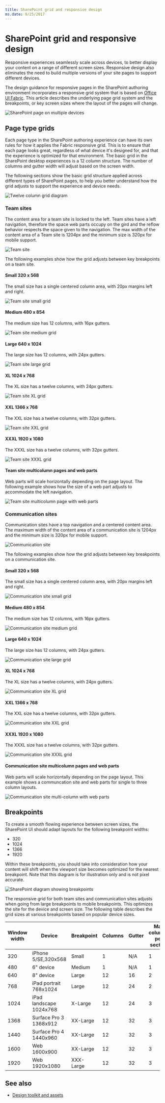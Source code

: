 ```yaml
---
title: SharePoint grid and responsive design
ms.date: 9/25/2017 
---
```


# SharePoint grid and responsive design
 
Responsive experiences seamlessly scale across devices, to better display your content on a range of different screen sizes. Responsive design also eliminates the need to build multiple versions of your site pages to support different devices.  

The design guidance for responsive pages in the SharePoint authoring environment incorporates a responsive grid system that is based on [Office UI Fabric](https://dev.office.com/fabric). This article describes the underlying page grid system and the breakpoints, or key screen sizes where the layout of the pages will change. 


![SharePoint page on multiple devices](../images/design-grid-responsive-overview.png)



## Page type grids 

Each page type in the SharePoint authoring experience can have its own rules for how it applies the Fabric responsive grid. This is to ensure that each page looks great, regardless of what device it's designed for, and that the experience is optimized for that environment. The basic grid in the SharePoint desktop experiences is a 12 column structure. The number of columns and gutter width will adjust based on the screen width. 

The following sections show the basic grid structure applied across different types of SharePoint pages, to help you better understand how the grid adjusts to support the experience and device needs.


![Twelve column grid diagram](../images/design-grid_diagram.png)



### Team sites

The content area for a team site is locked to the left. Team sites have a left navigation, therefore the space web parts occupy on the gird and the reflow behavior respects the space given to the navigation. The max width of the content area of a Team site is 1204px and the minimum size is 320px for mobile support.

![Team site](../images/design-grid-team-site.png)

The following examples show how the grid adjusts between key breakpoints on a team site.

#### Small 320 x 568
The small size has a single centered column area, with 20px margins left and right.

![Team site small grid](../images/design-grid-Team-site-S-Canvas-no-column.png)

#### Medium 480 x 854
The medium size has 12 columns, with 16px gutters.

![Team site medium grid](../images/design-grid-Team-site-M-Canvas-16px-gutters.png)

#### Large 640 x 1024
The large size has 12 columns, with 24px gutters.

![Team site large grid](../images/design-grid-Team-site-L-Canvas-24px-gutters.png)

#### XL 1024 x 768
The XL size has a twelve columns, with 24px gutters.

![Team site XL grid](../images/design-grid-Team-site-XL-Canvas-24px-gutters.png)

#### XXL 1366 x 768
The XXL size has a twelve columns, with 32px gutters.

![Team site XXL grid](../images/design-grid-Team-site–XXL-Canvas-32px-gutters.png)

#### XXXL 1920 x 1080
The XXXL size has a twelve columns, with 32px gutters.

![Team site XXXL grid](../images/design-grid-Team-site-XXXL-Canvas-32px-gutters-maxwidth-1204.png)

#### Team site multicolumn pages and web parts
Web parts will scale horizontally depending on the page layout. The following example shows how the size of a web part adjusts to accommodate the left navigation.

![Team site multicolumn page with web parts](../images/design-grid-Team-site-web-parts.png)


### Communication sites

Communication sites have a top navigation and a centered content area. The maximum width of the content area of a communication site is 1204px and the minimum size is 320px for mobile support.

![Communication site](../images/design-grid-communication_site.png)

The following examples show how the grid adjusts between key breakpoints on a communication site.

#### Small 320 x 568
The small size has a single centered column area, with 20px margins left and right.

![Communication site small grid](../images/design-grid-Communication-site-S-Canvas-no-column.png)

#### Medium 480 x 854
The medium size has 12 columns, with 16px gutters.

![Communication site medium grid](../images/design-grid-Communication-site-M-Canvas-16px-gutters.png)

#### Large 640 x 1024
The large size has 12 columns, with 24px gutters.

![Communication site large grid](../images/design-grid-Communication-site-L-Canvas-24px-gutters.png)

#### XL 1024 x 768
The XL size has a twelve columns, with 24px gutters.

![Communication site XL grid](../images/design-grid-Communication-site-XL-Canvas-24px-gutters.png)


#### XXL 1366 x 768
The XXL size has a twelve columns, with 32px gutters.

![Communication site XXL grid](../images/design-grid-Communication-site-XXL-Canvas-32px-gutters-maxwidth-1204.png)


#### XXXL 1920 x 1080
The XXXL size has a twelve columns, with 32px gutters.

![Communication site XXXL grid](../images/design-grid-Communication-site-XXXL-Canvas-32px-gutters-maxwidth-1204.png)

#### Communication site multicolumn pages and web parts
Web parts will scale horizontally depending on the page layout. This example shows a communcation site and web parts for single to three column layouts.

![Communication site multi-column with web parts](../images/design-grid-Communciation-site-web-parts.png)



## Breakpoints 

To create a smooth flowing experience between screen sizes, the SharePoint UI should adapt layouts for the following breakpoint widths: 

- 320
- 1024
- 1366
- 1920
 
Within these breakpoints, you should take into consideration how your content will shift when the viewport size becomes optimized for the nearest breakpoint. Note that this diagram is for illustration only and is not pixel accurate.


![SharePoint diagram showing breakpoints](../images/design-grid-breakpoints.png)


The responsive grid for both team sites and communication sites adjusts when going from large breakpoints to mobile breakpoints. This optimizes the site for the device and screen size. The following table describes the grid sizes at various breakpoints based on popular device sizes.



| Window width | Device                  | Breakpoint | Columns | Gutter | Max columns per section |
|--------------|-------------------------|------------|---------|--------|-------------------------|
| 320          | iPhone 5/SE,320x568     | Small      | 1       | N/A    | 1                       |
| 480          | 6" device               | Medium     | 1       | N/A    | 1                       |
| 640          | 8" device               | Large      | 12      | 16     | 2                       |
| 768          | iPad portrait 768x1024  | Large      | 12      | 24     | 2                       |
| 1024         | iPad landscape 1024x768 | X-Large    | 12      | 24     | 3                       |
| 1368         | Surface Pro 3 1368x912  | XX-Large   | 12      | 32     | 3                       |
| 1440         | Surface Pro 4 1440x960  | XX-Large   | 12      | 32     | 3                       |
| 1600         | Web 1600x900            | XX-Large   | 12      | 32     | 3                       |
| 1920         | Web 1920x1080           | XXX-Large  | 12      | 32     | 3                       |

## See also

- [Design toolkit and assets](https://developer.microsoft.com/en-us/fabric#/resources)


